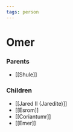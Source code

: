 ```yaml
---
tags: person
---
```

# Omer
### Parents
- [[Shule]]

### Children
- [[Jared II (Jaredite)]]
- [[Esrom]]
- [[Coriantumr]]
- [[Emer]]




